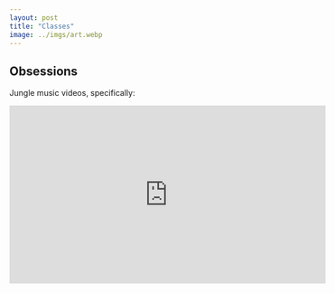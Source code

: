 ```yaml
---
layout: post
title: "Classes" 
image: ../imgs/art.webp
---
```


## Obsessions

Jungle music videos, specifically:
<iframe width="560" height="315" src="https://www.youtube.com/embed/q3lX2p_Uy9I?si=D2yfXVfGC6rA8MBl" title="YouTube video player" frameborder="0" allow="accelerometer; autoplay; clipboard-write; encrypted-media; gyroscope; picture-in-picture; web-share" allowfullscreen></iframe>
